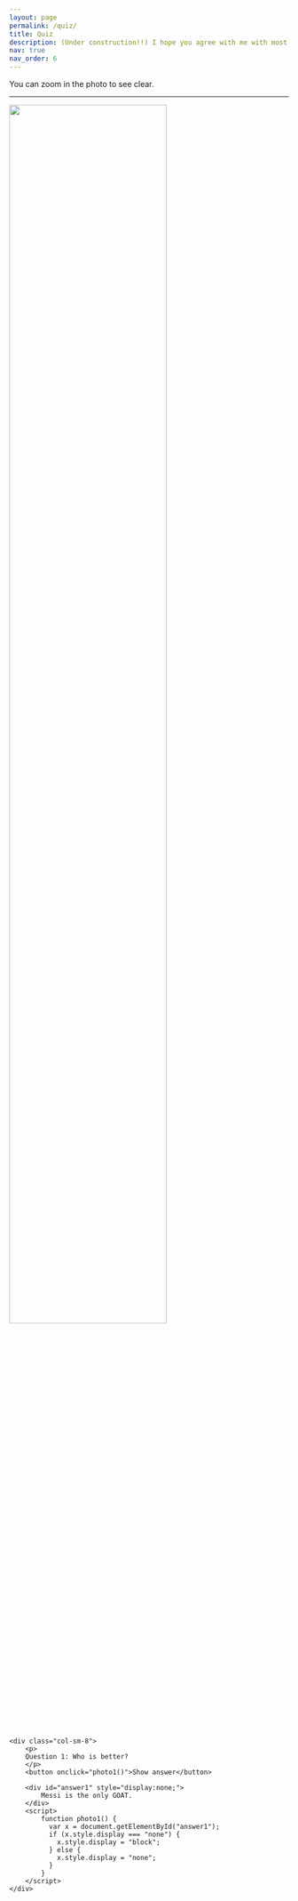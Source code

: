 ```yaml
---
layout: page
permalink: /quiz/
title: Quiz
description: (Under construction!!) I hope you agree with me with most of the things. Otherwise...
nav: true
nav_order: 6
---
```


<p>
You can zoom in the photo to see clear.
</p>

<hr/>


<div class="row">
    <div class="col-sm-4">
        <a href="images/jimmy.jpg">
        <img class="img-responsive" src="https://a4.espncdn.com/combiner/i?img=%2Fphoto%2F2022%2F1120%2Fr1093637_1296x729_16%2D9.jpg" width="75%"/>
        </a>
    </div>

    <div class="col-sm-8">
        <p>
        Question 1: Who is better?
        </p>
        <button onclick="photo1()">Show answer</button>

        <div id="answer1" style="display:none;">
            Messi is the only GOAT.
        </div>
        <script>
            function photo1() {
              var x = document.getElementById("answer1");
              if (x.style.display === "none") {
                x.style.display = "block";
              } else {
                x.style.display = "none";
              }
            }
        </script>
    </div>
</div>
